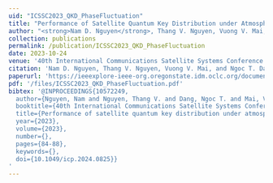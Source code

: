 ```yaml
---
uid: "ICSSC2023_QKD_PhaseFluctuation"
title: "Performance of Satellite Quantum Key Distribution under Atmospheric Turbulence-Induced Phase Fluctuations"
author: "<strong>Nam D. Nguyen</strong>, Thang V. Nguyen, Vuong V. Mai, and Ngoc T. Dang"
collection: publications
permalink: /publication/ICSSC2023_QKD_PhaseFluctuation
date: 2023-10-24
venue: '40th International Communications Satellite Systems Conference (ICSSC 2023)'
citation: 'Nam D. Nguyen, Thang V. Nguyen, Vuong V. Mai, and Ngoc T. Dang. &quot;Performance of Satellite Quantum Key Distribution under Atmospheric Turbulence-Induced Phase Fluctuations,&quot; 40th International Communications Satellite Systems Conference (ICSSC 2023).'
paperurl: 'https://ieeexplore-ieee-org.oregonstate.idm.oclc.org/document/10572249'
pdf: '/files/ICSSC2023_QKD_PhaseFluctuation.pdf'
bibtex: '@INPROCEEDINGS{10572249,
  author={Nguyen, Nam and Nguyen, Thang V. and Dang, Ngoc T. and Mai, Vuong},
  booktitle={40th International Communications Satellite Systems Conference (ICSSC 2023)}, 
  title={Performance of satellite quantum key distribution under atmospheric turbulence-induced phase fluctuations}, 
  year={2023},
  volume={2023},
  number={},
  pages={84-88},
  keywords={},
  doi={10.1049/icp.2024.0825}}
'
---
```

